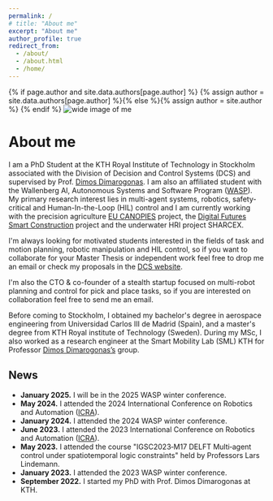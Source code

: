 ```yaml
---
permalink: /
# title: "About me"
excerpt: "About me"
author_profile: true
redirect_from: 
  - /about/
  - /about.html
  - /home/
---
```

{% if page.author and site.data.authors[page.author] %}
  {% assign author = site.data.authors[page.author] %}{% else %}{% assign author = site.author %}
{% endif %}
![wide image of me](images/collage.jpg)

# About me

I am a PhD Student at the KTH Royal Institute of Technology in Stockholm associated with the Division of Decision and Control Systems (DCS) and supervised by Prof. [Dimos Dimarogonas](https://people.kth.se/~dimos/). I am also an affiliated student with the Wallenberg AI, Autonomous Systems and Software Program ([WASP](https://wasp-sweden.org/)). My primary research interest lies in multi-agent systems, robotics, safety-critical and Human-In-the-Loop (HIL) control and I am currently working with the precision agriculture [EU CANOPIES](https://canopies.inf.uniroma3.it/) project, the [Digital Futures Smart Construction](https://www.digitalfutures.kth.se/research/industrial-innovation-projects/towards-safe-smart-construction-algorithms-digital-twins-and-infrastructures/) project and the underwater HRI project SHARCEX.

I'm always looking for motivated students interested in the fields of task and motion planning, robotic manipulation and HIL control, so if you want to collaborate for your Master Thesis or independent work feel free to drop me an email or check my proposals in the [DCS website](https://www.kth.se/social/group/dsc-msc-thesis-propo/page/available-msc-project-proposals-at-dcs/).

I'm also the CTO & co-founder of a stealth startup focused on multi-robot planning and control for pick and place tasks, so if you are interested on collaboration feel free to send me an email.
<!-- {: .text-justify} -->

Before coming to Stockholm, I obtained my bachelor's degree in aerospace engineering from Universidad Carlos III de Madrid (Spain), and a master's degree from KTH Royal institute of Technology (Sweden). During my MSc, I also worked as a research engineer at the Smart Mobility Lab (SML) KTH for Professor [Dimos Dimarogonas’s](https://people.kth.se/~dimos/) group.
<!-- {: .text-justify} -->

## News

- **January 2025.** I will be in the 2025 WASP winter conference.
- **May 2024.** I attended the 2024 International Conference on Robotics and Automation ([ICRA](https://www.icra2024.org/)).
- **January 2024.** I attended the 2024 WASP winter conference.
- **June 2023.** I attended the 2023 International Conference on Robotics and Automation ([ICRA](https://www.icra2023.org/)).
- **May 2023.** I attended the course "IGSC2023‐M17 DELFT Multi‐agent control under spatiotemporal logic constraints" held by Professors Lars Lindemann.
- **January 2023.** I attended the 2023 WASP winter conference.
- **September 2022.** I started my PhD with Prof. Dimos Dimarogonas at KTH.

